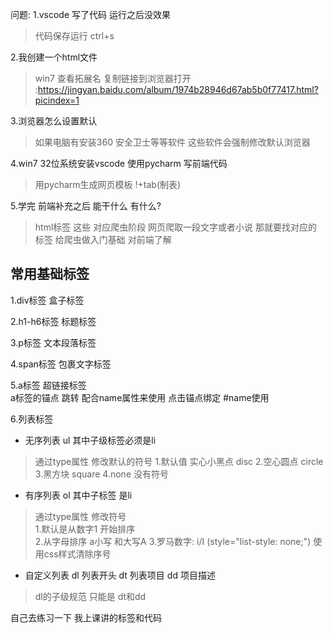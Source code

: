 问题:
1.vscode 写了代码 运行之后没效果    
> 代码保存运行  ctrl+s

2.我创建一个html文件 
>win7 查看拓展名  复制链接到浏览器打开 :https://jingyan.baidu.com/album/1974b28946d67ab5b0f77417.html?picindex=1


3.浏览器怎么设置默认  
>如果电脑有安装360  安全卫士等等软件  这些软件会强制修改默认浏览器   


4.win7 32位系统安装vscode    使用pycharm 写前端代码   
>用pycharm生成网页模板  !+tab(制表)

5.学完 前端补充之后 能干什么 有什么?
>html标签 这些 对应爬虫阶段   网页爬取一段文字或者小说  那就要找对应的标签 
> 给爬虫做入门基础  对前端了解  



## 常用基础标签  
1.div标签  盒子标签  

2.h1-h6标签   标题标签   

3.p标签 文本段落标签  

4.span标签   包裹文字标签  

5.a标签  超链接标签  
a标签的锚点 跳转   配合name属性来使用    点击锚点绑定  #name使用    

6.列表标签   
- 无序列表    ul 其中子级标签必须是li   
>通过type属性 修改默认的符号 
1.默认值 实心小黑点  disc
2.空心圆点 circle
3.黑方块 square 
4.none  没有符号

- 有序列表  ol  其中子标签 是li   
>通过type属性 修改符号  
1.默认是从数字1 开始排序  
2.从字母排序  a小写 和大写A
3.罗马数字: i/I
(style="list-style: none;") 使用css样式清除序号  

- 自定义列表 
dl 列表开头   dt 列表项目   dd 项目描述  
>dl的子级规范 只能是  dt和dd  


自己去练习一下  我上课讲的标签和代码   






